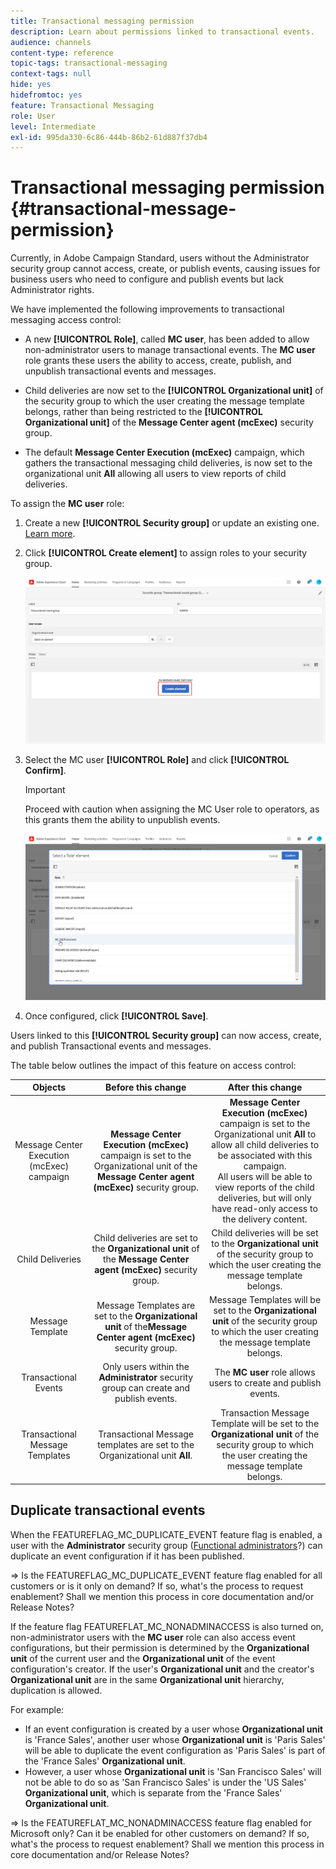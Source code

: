 ```yaml
---
title: Transactional messaging permission
description: Learn about permissions linked to transactional events.
audience: channels
content-type: reference
topic-tags: transactional-messaging
context-tags: null
hide: yes
hidefromtoc: yes
feature: Transactional Messaging
role: User
level: Intermediate
exl-id: 995da330-6c86-444b-86b2-61d887f37db4
---
```

# Transactional messaging permission {#transactional-message-permission}

Currently, in Adobe Campaign Standard, users without the Administrator security group cannot access, create, or publish events, causing issues for business users who need to configure and publish events but lack Administrator rights.

We have implemented the following improvements to transactional messaging access control:

* A new **[!UICONTROL Role]**, called **MC user**, has been added to allow non-administrator users to manage transactional events. The **MC user** role grants these users the ability to access, create, publish, and unpublish transactional events and messages.

* Child deliveries are now set to the **[!UICONTROL Organizational unit]** of the security group to which the user creating the message template belongs, rather than being restricted to the **[!UICONTROL Organizational unit]** of the **Message Center agent (mcExec)** security group.

* The default **Message Center Execution (mcExec)** campaign, which gathers the transactional messaging child deliveries, is now set to the organizational unit **All** allowing all users to view reports of child deliveries.

To assign the **MC user** role:

1. Create a new **[!UICONTROL Security group]** or update an existing one. [Learn more](../../administration/using/managing-groups-and-users.md).

1. Click **[!UICONTROL Create element]** to assign roles to your security group.

   ![](assets/event_access_1.png)

1. Select the MC user **[!UICONTROL Role]** and click **[!UICONTROL Confirm]**.

    >[!IMPORTANT]
    >
    > Proceed with caution when assigning the MC User role to operators, as this grants them the ability to unpublish events.

   ![](assets/event_access_2.png)

1. Once configured, click **[!UICONTROL Save]**.

Users linked to this **[!UICONTROL Security group]** can now access, create, and publish Transactional events and messages.

The table below outlines the impact of this feature on access control:

| Objects | Before this change | After this change |
|:-: | :--: | :-:|
|Message Center Execution (mcExec) campaign| **Message Center Execution (mcExec)** campaign is set to the Organizational unit of the **Message Center agent (mcExec)** security group.| **Message Center Execution (mcExec)** campaign is set to the Organizational unit **All** to allow all child deliveries to be associated with this campaign.</br> All users will be able to view reports of the child deliveries, but will only have read-only access to the delivery content.|
| Child Deliveries| Child deliveries are set to the **Organizational unit** of the **Message Center agent (mcExec)** security group.| Child deliveries will be set to the **Organizational unit** of the security group to which the user creating the message template belongs.|
|Message Template| Message Templates are set to the **Organizational unit** of the**Message Center agent (mcExec)** security group. | Message Templates will be set to the **Organizational unit** of the security group to which the user creating the message template belongs.|
|Transactional Events| Only users within the **Administrator** security group can create and publish events. | The **MC user** role allows users to create and publish events.|
|Transactional Message Templates| Transactional Message templates are set to the Organizational unit **All**. | Transaction Message Template will be set to the **Organizational unit** of the security group to which the user creating the message template belongs.|

## Duplicate transactional events

When the FEATUREFLAG_MC_DUPLICATE_EVENT feature flag is enabled, a user with the **Administrator** security group ([Functional administrators](../../administration/using/users-management.md#functional-administrators)?) can duplicate an event configuration if it has been published.

=> Is the FEATUREFLAG_MC_DUPLICATE_EVENT feature flag enabled for all customers or is it only on demand? If so, what's the process to request enablement? Shall we mention this process in core documentation and/or Release Notes?

If the feature flag FEATUREFLAT_MC_NONADMINACCESS is also turned on, non-administrator users with the **MC user** role can also access event configurations, but their permission is determined by the **Organizational unit** of the current user and the **Organizational unit** of the event configuration's creator.
If the user's **Organizational unit** and the creator's **Organizational unit** are in the same **Organizational unit** hierarchy, duplication is allowed.

For example:
* If an event configuration is created by a user whose **Organizational unit** is 'France Sales', another user whose **Organizational unit** is 'Paris Sales' will be able to duplicate the event configuration as 'Paris Sales' is part of the 'France Sales' **Organizational unit**.
* However, a user whose **Organizational unit** is 'San Francisco Sales' will not be able to do so as 'San Francisco Sales' is under the 'US Sales' **Organizational unit**, which is separate from the 'France Sales' **Organizational unit**.

=> Is the FEATUREFLAT_MC_NONADMINACCESS feature flag enabled for Microsoft only? Can it be enabled for other customers on demand? If so, what's the process to request enablement? Shall we mention this process in core documentation and/or Release Notes?